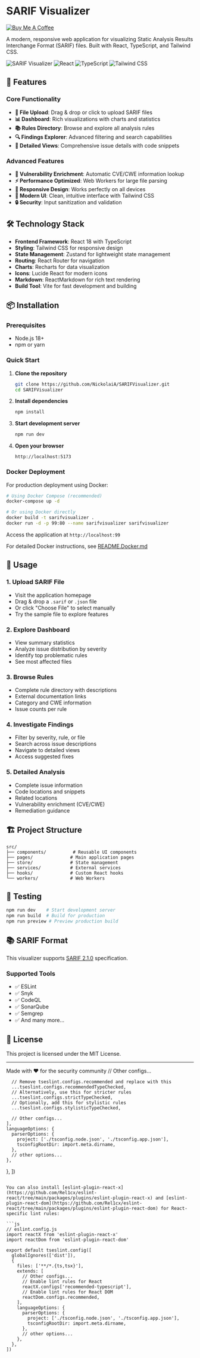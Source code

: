 # SARIF Visualizer

[![Buy Me A Coffee](https://img.shields.io/badge/Buy%20Me%20A%20Coffee-support-yellow.svg?style=flat&logo=buy-me-a-coffee)](https://buymeacoffee.com/nick_a)

A modern, responsive web application for visualizing Static Analysis Results Interchange Format (SARIF) files. Built with React, TypeScript, and Tailwind CSS.

![SARIF Visualizer](https://img.shields.io/badge/SARIF-2.1.0-blue)
![React](https://img.shields.io/badge/React-18+-blue)
![TypeScript](https://img.shields.io/badge/TypeScript-5+-blue)
![Tailwind CSS](https://img.shields.io/badge/Tailwind-3+-blue)

## 🚀 Features

### Core Functionality
- **📁 File Upload**: Drag & drop or click to upload SARIF files
- **📊 Dashboard**: Rich visualizations with charts and statistics
- **📚 Rules Directory**: Browse and explore all analysis rules
- **🔍 Findings Explorer**: Advanced filtering and search capabilities
- **📄 Detailed Views**: Comprehensive issue details with code snippets

### Advanced Features
- **🔗 Vulnerability Enrichment**: Automatic CVE/CWE information lookup
- **⚡ Performance Optimized**: Web Workers for large file parsing
- **📱 Responsive Design**: Works perfectly on all devices
- **🎨 Modern UI**: Clean, intuitive interface with Tailwind CSS
- **🔒 Security**: Input sanitization and validation

## 🛠️ Technology Stack

- **Frontend Framework**: React 18 with TypeScript
- **Styling**: Tailwind CSS for responsive design
- **State Management**: Zustand for lightweight state management
- **Routing**: React Router for navigation
- **Charts**: Recharts for data visualization
- **Icons**: Lucide React for modern icons
- **Markdown**: ReactMarkdown for rich text rendering
- **Build Tool**: Vite for fast development and building

## 📦 Installation

### Prerequisites
- Node.js 18+ 
- npm or yarn

### Quick Start

1. **Clone the repository**
   ```bash
   git clone https://github.com/NickolaiA/SARIFVisualizer.git
   cd SARIFVisualizer
   ```

2. **Install dependencies**
   ```bash
   npm install
   ```

3. **Start development server**
   ```bash
   npm run dev
   ```

4. **Open your browser**
   ```
   http://localhost:5173
   ```

### Docker Deployment

For production deployment using Docker:

```bash
# Using Docker Compose (recommended)
docker-compose up -d

# Or using Docker directly
docker build -t sarifvisualizer .
docker run -d -p 99:80 --name sarifvisualizer sarifvisualizer
```

Access the application at `http://localhost:99`

For detailed Docker instructions, see [README.Docker.md](README.Docker.md)

## 📖 Usage

### 1. Upload SARIF File
- Visit the application homepage
- Drag & drop a `.sarif` or `.json` file
- Or click "Choose File" to select manually
- Try the sample file to explore features

### 2. Explore Dashboard
- View summary statistics
- Analyze issue distribution by severity
- Identify top problematic rules
- See most affected files

### 3. Browse Rules
- Complete rule directory with descriptions
- External documentation links
- Category and CWE information
- Issue counts per rule

### 4. Investigate Findings
- Filter by severity, rule, or file
- Search across issue descriptions
- Navigate to detailed views
- Access suggested fixes

### 5. Detailed Analysis
- Complete issue information
- Code locations and snippets
- Related locations
- Vulnerability enrichment (CVE/CWE)
- Remediation guidance

## 🏗️ Project Structure

```
src/
├── components/          # Reusable UI components
├── pages/              # Main application pages
├── store/              # State management
├── services/           # External services
├── hooks/              # Custom React hooks
└── workers/            # Web Workers
```

## 🧪 Testing

```bash
npm run dev    # Start development server
npm run build  # Build for production
npm run preview # Preview production build
```

## 📚 SARIF Format

This visualizer supports [SARIF 2.1.0](https://docs.oasis-open.org/sarif/sarif/v2.1.0/sarif-v2.1.0.html) specification.

### Supported Tools
- ✅ ESLint
- ✅ Snyk  
- ✅ CodeQL
- ✅ SonarQube
- ✅ Semgrep
- ✅ And many more...

## 📄 License

This project is licensed under the MIT License.

---

Made with ❤️ for the security community
      // Other configs...

      // Remove tseslint.configs.recommended and replace with this
      ...tseslint.configs.recommendedTypeChecked,
      // Alternatively, use this for stricter rules
      ...tseslint.configs.strictTypeChecked,
      // Optionally, add this for stylistic rules
      ...tseslint.configs.stylisticTypeChecked,

      // Other configs...
    ],
    languageOptions: {
      parserOptions: {
        project: ['./tsconfig.node.json', './tsconfig.app.json'],
        tsconfigRootDir: import.meta.dirname,
      },
      // other options...
    },
  },
])
```

You can also install [eslint-plugin-react-x](https://github.com/Rel1cx/eslint-react/tree/main/packages/plugins/eslint-plugin-react-x) and [eslint-plugin-react-dom](https://github.com/Rel1cx/eslint-react/tree/main/packages/plugins/eslint-plugin-react-dom) for React-specific lint rules:

```js
// eslint.config.js
import reactX from 'eslint-plugin-react-x'
import reactDom from 'eslint-plugin-react-dom'

export default tseslint.config([
  globalIgnores(['dist']),
  {
    files: ['**/*.{ts,tsx}'],
    extends: [
      // Other configs...
      // Enable lint rules for React
      reactX.configs['recommended-typescript'],
      // Enable lint rules for React DOM
      reactDom.configs.recommended,
    ],
    languageOptions: {
      parserOptions: {
        project: ['./tsconfig.node.json', './tsconfig.app.json'],
        tsconfigRootDir: import.meta.dirname,
      },
      // other options...
    },
  },
])
```
